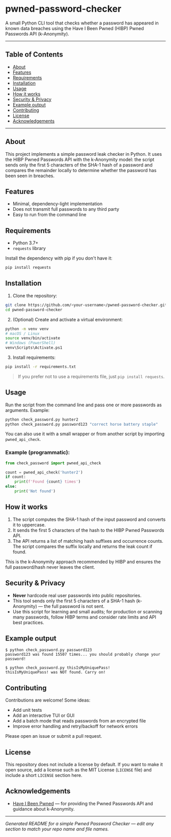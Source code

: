 # pwned-password-checker

A small Python CLI tool that checks whether a password has appeared in known data breaches using the Have I Been Pwned (HIBP) Pwned Passwords API (k-Anonymity).

---

## Table of Contents

* [About](#about)
* [Features](#features)
* [Requirements](#requirements)
* [Installation](#installation)
* [Usage](#usage)
* [How it works](#how-it-works)
* [Security & Privacy](#security--privacy)
* [Example output](#example-output)
* [Contributing](#contributing)
* [License](#license)
* [Acknowledgements](#acknowledgements)

---

## About

This project implements a simple password leak checker in Python. It uses the HIBP Pwned Passwords API with the k-Anonymity model: the script sends only the first 5 characters of the SHA-1 hash of a password and compares the remainder locally to determine whether the password has been seen in breaches.

## Features

* Minimal, dependency-light implementation
* Does not transmit full passwords to any third party
* Easy to run from the command line

## Requirements

* Python 3.7+
* `requests` library

Install the dependency with pip if you don't have it:

```bash
pip install requests
```

## Installation

1. Clone the repository:

```bash
git clone https://github.com/<your-username>/pwned-password-checker.git
cd pwned-password-checker
```

2. (Optional) Create and activate a virtual environment:

```bash
python -m venv venv
# macOS / Linux
source venv/bin/activate
# Windows (PowerShell)
venv\Scripts\Activate.ps1
```

3. Install requirements:

```bash
pip install -r requirements.txt
```

> If you prefer not to use a requirements file, just `pip install requests`.

## Usage

Run the script from the command line and pass one or more passwords as arguments. Example:

```bash
python check_password.py hunter2
python check_password.py password123 "correct horse battery staple"
```

You can also use it with a small wrapper or from another script by importing `pwned_api_check`.

### Example (programmatic):

```python
from check_password import pwned_api_check

count = pwned_api_check('hunter2')
if count:
    print(f'Found {count} times')
else:
    print('Not found')
```

## How it works

1. The script computes the SHA-1 hash of the input password and converts it to uppercase.
2. It sends the first 5 characters of the hash to the HIBP Pwned Passwords API.
3. The API returns a list of matching hash suffixes and occurrence counts. The script compares the suffix locally and returns the leak count if found.

This is the k-Anonymity approach recommended by HIBP and ensures the full password/hash never leaves the client.

## Security & Privacy

* **Never** hardcode real user passwords into public repositories.
* This tool sends only the first 5 characters of a SHA-1 hash (k-Anonymity) — the full password is not sent.
* Use this script for learning and small audits; for production or scanning many passwords, follow HIBP terms and consider rate limits and API best practices.

## Example output

```
$ python check_password.py password123
password123 was found 15507 times... you should probably change your password!

$ python check_password.py thisIsMyUniquePass!
thisIsMyUniquePass! was NOT found. Carry on!
```

## Contributing

Contributions are welcome! Some ideas:

* Add unit tests
* Add an interactive TUI or GUI
* Add a batch mode that reads passwords from an encrypted file
* Improve error handling and retry/backoff for network errors

Please open an issue or submit a pull request.

## License

This repository does not include a license by default. If you want to make it open source, add a license such as the MIT License (`LICENSE` file) and include a short `LICENSE` section here.

## Acknowledgements

* [Have I Been Pwned](https://haveibeenpwned.com/) — for providing the Pwned Passwords API and guidance about k-Anonymity.

---

*Generated README for a simple Pwned Password Checker — edit any section to match your repo name and file names.*
